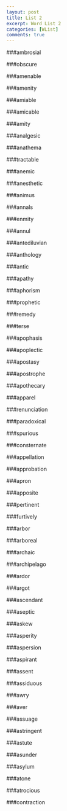 ```yaml
---
layout: post
title: List 2
excerpt: Word List 2
categories: [WList]
comments: true
---
```


###ambrosial

###obscure

###amenable

###amenity

###amiable

###amicable

###amity

###analgesic

###anathema

###tractable

###anemic

###anesthetic

###animus

###annals

###enmity

###annul

###antediluvian

###anthology

###antic

###apathy

###aphorism

###prophetic

###remedy

###terse

###apophasis

###apoplectic

###apostasy

###apostrophe

###apothecary

###apparel

###renunciation

###paradoxical

###spurious

###consternate

###appellation

###approbation

###apron

###apposite

###pertinent

###furtively

###arbor

###arboreal

###archaic

###archipelago

###ardor

###argot

###ascendant

###aseptic

###askew

###asperity

###aspersion

###aspirant

###assent

###assiduous

###awry

###aver

###assuage

###astringent

###astute

###asunder

###asylum

###atone

###atrocious

###contraction

